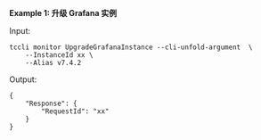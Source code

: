 **Example 1: 升级 Grafana 实例**



Input: 

```
tccli monitor UpgradeGrafanaInstance --cli-unfold-argument  \
    --InstanceId xx \
    --Alias v7.4.2
```

Output: 
```
{
    "Response": {
        "RequestId": "xx"
    }
}
```

